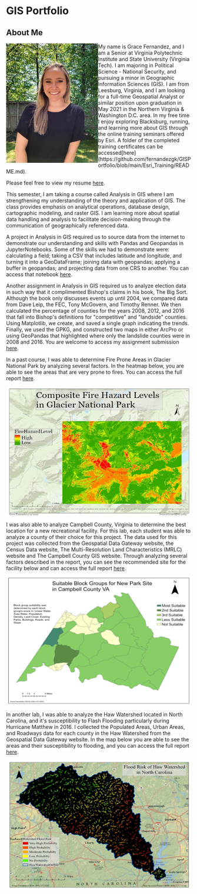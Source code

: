 # GIS Portfolio
## About Me
<img align = "left" img width = "250" height = "325" src ="https://github.com/fernandezgk/GISPortfolio/blob/main/miscellaneous/LinkedInPic.JPG">
</img>
My name is Grace Fernandez, and I am a Senior at Virginia Polytechnic Institute and State University (Virginia Tech). I am majoring in Political Science - National Security, and pursuing a minor in Geographic Information Sciences (GIS). I am from Leesburg, Virginia, and I am looking for a full-time Geospatial Analyst or similar position upon graduation in May 2021 in the Northern Virginia & Washington D.C. area. In my free time I enjoy exploring Blacksburg, running, and learning more about GIS through the online training seminars offered by Esri. A folder of the completed training certificates can be accessed[here](https://github.com/fernandezgk/GISPortfolio/blob/main/Esri_Training/README.md).

Please feel free to view my resume [here](https://github.com/fernandezgk/GISPortfolio/blob/main/miscellaneous/Fernandez_ResumeLI.pdf).

This semester, I am taking a course called Analysis in GIS where I am strengthening my understanding of the theory and application of GIS. The class provides emphasis on analytical operations, database design, cartographic modeling, and raster GIS. I am learning more about spatial data handling and analysis to facilitate decision-making through the communication of geographically referenced data. 

A project in Analysis in GIS required us to source data from the internet to demonstrate our understanding and skills with Pandas and Geopandas in JupyterNotebooks. Some of the skills we had to demonstrate were: calculating a field; taking a CSV that includes latitude and longitude, and turning it into a GeoDataFrame; joining data with geopandas; applying a buffer in geopandas; and projecting data from one CRS to another. You can access that notebook [here](https://github.com/fernandezgk/GISPortfolio/blob/main/AnalysisGIS_Notebooks/FernandezNotebook5.ipynb). 

Another assignment in Analysis in GIS required us to analyze election data in such way that it complimented Bishop's claims in his book, The Big Sort. Although the book only discusses events up until 2004, we compared data from Dave Leip, the FEC, Tony McGovern, and Timothy Renner. We then calculated the percentage of counties for the years 2008, 2012, and 2016 that fall into Bishop's definitions for "competitive" and "landside" counties. Using Matplotlib, we create, and saved a single graph indicating the trends. Finally, we used the GPKG, and constructed two maps in either ArcPro or using GeoPandas that highlighted where only the landslide counties were in 2008 and 2016. You are welcome to access my assignment submission [here](https://github.com/fernandezgk/GISPortfolio/blob/main/AnalysisGIS_Notebooks/FernandezAssignment1.pdf).

 In a past course, I was able to determine Fire Prone Areas in Glacier National Park by analyzing several factors. In the heatmap below, you are able to see the areas that are very prone to fires. You can access the full report [here](https://github.com/fernandezgk/GISPortfolio/tree/main/FireProneAreas_GlacierNationalPark). 
<p align = "center">
<img width = "500" height = "350" src ="https://github.com/fernandezgk/GISPortfolio/blob/main/FireProneAreas_GlacierNationalPark/CompositeFireProne.png">
</p>

I was also able to analyze Campbell County, Virginia to determine the best location for a new recreational facility. For this lab, each student was able to analyze a county of their choice for this project. The data used for this project was collected from the Geospatial Data Gateway website, the  Census Data website, The Multi-Resolution Land Characteristics (MRLC) website and The Campbell County GIS website. Through analyzing several factors described in the report, you can see the recommended site for the facility below and can access the full report [here](https://github.com/fernandezgk/GISPortfolio/tree/main/CampbellCounty_NewRecreationalFacility).
<p align = "center">
<img width = "500" height = "350" src ="https://github.com/fernandezgk/GISPortfolio/blob/main/CampbellCounty_NewRecreationalFacility/SuitableBlockGroups.png">
</p>


In another lab, I was able to analyze the Haw Watershed located in North Carolina, and it's susceptibility to Flash Flooding particularly during Hurricane Matthew in 2016. I collected the Populated Areas, Urban Areas, and Roadways data for each county in the Haw Watershed from the Geospatial Data Gateway website. In the map below you are able to see the areas and their susceptibility to flooding, and you can access the full report [here](https://github.com/fernandezgk/GISPortfolio/tree/main/HawWatershed_FlashFloodingAreas). 

<p align = "center">
<img width = "500" height = "350" src ="https://github.com/fernandezgk/GISPortfolio/blob/main/HawWatershed_FlashFloodingAreas/FloodRisk.png">
</p> 
